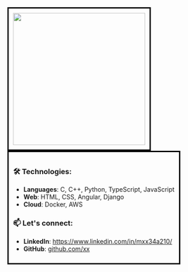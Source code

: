 <div style="display: inline-block; border: 3px solid black; vertical-align: top; padding: 10px;">
  <img src="https://github.com/user-attachments/assets/4e759c19-2a67-43a1-abf8-9636f29692b8" width="300" style="display: block; border: 0;" />
</div>
<div style="display: inline-block; border: 3px solid black; padding: 10px;">
  <h3>🛠️ Technologies:</h3>
  <ul>
    <li><strong>Languages</strong>: C, C++, Python, TypeScript, JavaScript</li>
    <li><strong>Web</strong>: HTML, CSS, Angular, Django</li>
    <li><strong>Cloud</strong>: Docker, AWS</li>
  </ul>
  <h3>📫 Let's connect:</h3>
  <ul>
    <li><strong>LinkedIn</strong>: <a href="https://www.linkedin.com/in/mxx" target="_blank">https://www.linkedin.com/in/mxx34a210/</a></li>
    <li><strong>GitHub</strong>: <a href="https://github.com/xx" target="_blank">github.com/xx</a></li>
  </ul>
</div>
